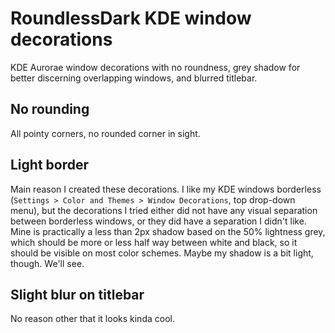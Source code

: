 # RoundlessDark KDE window decorations

KDE Aurorae window decorations with no roundness, grey shadow for better discerning overlapping windows, and  blurred titlebar.

## No rounding

All pointy corners, no rounded corner in sight.

## Light border

Main reason I created these decorations. I like my KDE windows borderless (`Settings > Color and Themes > Window Decorations`, top drop-down menu), but the decorations I tried either did not have any visual separation between borderless windows, or they did have a separation I didn't like. Mine is practically a less than 2px shadow based on the 50% lightness grey, which should be more or less half way between white and black, so it should be visible on most color schemes. Maybe my shadow is a bit light, though. We'll see.

## Slight blur on titlebar

No reason other that it looks kinda cool.

